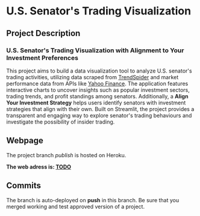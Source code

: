 # U.S. Senator's Trading Visualization

## Project Description

### U.S. Senator's Trading Visualization with Alignment to Your Investment Preferences

This project aims to build a data visualization tool to analyze U.S. senator's trading activities, utilizing data scraped from [TrendSpider](https://trendspider.com/markets/congress-trading) and market performance data from APIs like [Yahoo Finance](https://finance.yahoo.com). The application features interactive charts to uncover insights such as popular investment sectors, trading trends, and profit standings among senators. Additionally, a **Align Your Investment Strategy** helps users identify senators with investment strategies that align with their own. Built on Streamlit, the project provides a transparent and engaging way to explore senator's trading behaviours and investigate the possibility of insider trading.

## Webpage

The project branch *publish* is hosted on Heroku.

**The web adress is: [TODO](TODO)**

## Commits

The branch is auto-deployed on **push** in this branch. Be sure that you merged working and test approved version of a project.
